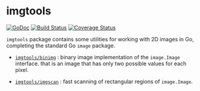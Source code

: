 # imgtools

[![GoDoc](http://img.shields.io/badge/go-documentation-blue.svg?style=flat-square)](http://godoc.org/github.com/aurelien-rainone/imgtools) [![Build Status](https://travis-ci.org/aurelien-rainone/imgtools.svg?branch=master)](https://travis-ci.org/aurelien-rainone/imgtools) [![Coverage Status](https://coveralls.io/repos/github/aurelien-rainone/imgtools/badge.svg?branch=master)](https://coveralls.io/github/aurelien-rainone/imgtools?branch=master)


`imgtools` package contains some utilities for working with 2D images in Go,
completing the standard Go `image` package.

- [`imgtools/binimg`](./binimg/README.md) : binary image implementation of the `image.Image`
interface. that is an image that has only two possible values for each pixel.

- [`imgtools/imgscan`](./imgscan/README.md) : fast scanning of rectangular regions of `image.Image`.
